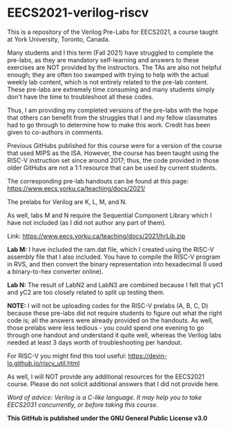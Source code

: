 # EECS2021-verilog-riscv

This is a repository of the Verilog Pre-Labs for EECS2021, a course taught at York University, Toronto, Canada.

Many students and I this term (Fall 2021) have struggled to complete the pre-labs, as they are mandatory self-learning and answers to these exercises are NOT provided by the instructors. The TAs are also not helpful enough; they are often too swamped with trying to help with the actual weekly lab content, which is not entirely related to the pre-lab content.
These pre-labs are extremely time consuming and many students simply don't have the time to troubleshoot all these codes.

Thus, I am providing my completed versions of the pre-labs with the hope that others can benefit from the struggles that I and my fellow classmates had to go through to determine how to make this work. Credit has been given to co-authors in comments.

Previous GitHubs published for this course were for a version of the course that used MIPS as the ISA.
However, the course has been taught using the RISC-V instruction set since around 2017; thus, the code provided in those older GitHubs are not a 1:1 resource that can be used by current students.

The corresponding pre-lab handouts can be found at this page: https://www.eecs.yorku.ca/teaching/docs/2021/

The prelabs for Verilog are K, L, M, and N.

As well, labs M and N require the Sequential Component Library which I have not included (as I did not author any part of them).

Link: https://www.eecs.yorku.ca/teaching/docs/2021/hrLib.zip

**Lab M:** I have included the ram.dat file, which I created using the RISC-V assembly file that I also included. You have to compile the RISC-V program in RVS, and then convert the binary representation into hexadecimal (I used a binary-to-hex converter online).

**Lab N:** The result of LabN2 and LabN3 are combined because I felt that yC1 and yC2 are too closely related to split up testing them.

**NOTE:** I will not be uploading codes for the RISC-V prelabs (A, B, C, D) because these pre-labs did not require students to figure out what the right code is; all the answers were already provided on the handouts. As well, those prelabs were less tedious - you could spend one evening to go through one handout and understand it quite well, whereas the Verilog labs needed at least 3 days worth of troubleshooting per handout.

For RISC-V you might find this tool useful: https://devin-lo.github.io/riscv_util.html

As well, I will NOT provide any additional resources for the EECS2021 course. Please do not solicit additional answers that I did not provide here.

*Word of advice: Verilog is a C-like language. It may help you to take EECS2031 concurrently, or before taking this course.*

**This GitHub is published under the GNU General Public License v3.0**
